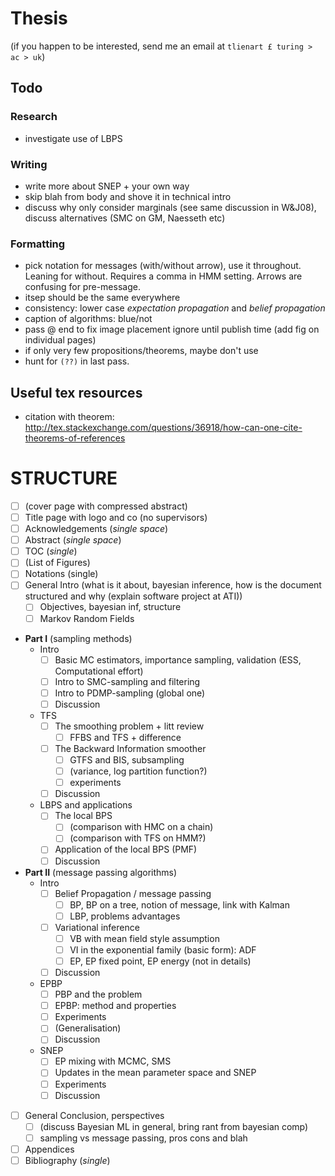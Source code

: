 # Thesis

(if you happen to be interested, send me an email at `tlienart £ turing > ac > uk`)

## Todo

### Research

* investigate use of LBPS

### Writing

* write more about SNEP + your own way
* skip blah from body and shove it in technical intro
* discuss why only consider marginals (see same discussion in W&J08), discuss alternatives (SMC on GM, Naesseth etc)

### Formatting

* pick notation for messages (with/without arrow), use it throughout. Leaning for without. Requires a comma in HMM setting. Arrows are confusing for pre-message.
* itsep should be the same everywhere
* consistency: lower case *expectation propagation* and *belief propagation*
* caption of algorithms: blue/not
* pass @ end to fix image placement ignore until publish time (add fig on individual pages)
* if only very few propositions/theorems, maybe don't use
* hunt for `(??)` in last pass.

## Useful tex resources

* citation with theorem: http://tex.stackexchange.com/questions/36918/how-can-one-cite-theorems-of-references

# STRUCTURE

* [ ] (cover page with compressed abstract)
* [ ] Title page with logo and co (no supervisors)
* [ ] Acknowledgements (*single space*)
* [ ] Abstract (*single space*)
* [ ] TOC (*single*)
* [ ] (List of Figures)
* [ ] Notations (single)
* [ ] General Intro (what is it about, bayesian inference, how is the document structured and why (explain software project at ATI))
    * [ ] Objectives, bayesian inf, structure
    * [ ] Markov Random Fields
* **Part I** (sampling methods)
    * Intro
        * [ ] Basic MC estimators, importance sampling, validation (ESS, Computational effort)
        * [ ] Intro to SMC-sampling and filtering
        * [ ] Intro to PDMP-sampling (global one)
        * [ ] Discussion
    * TFS
        * [ ] The smoothing problem + litt review
            * [ ] FFBS and TFS + difference
        * [ ] The Backward Information smoother
            * [ ] GTFS and BIS, subsampling
            * [ ] (variance, log partition function?)
            * [ ] experiments
        * [ ] Discussion
    * LBPS and applications
        * [ ] The local BPS
            * [ ] (comparison with HMC on a chain)
            * [ ] (comparison with TFS on HMM?)
        * [ ] Application of the local BPS (PMF)
        * [ ] Discussion
* **Part II** (message passing algorithms)
    * Intro
        * [ ] Belief Propagation / message passing
            * [ ] BP, BP on a tree, notion of message, link with Kalman
            * [ ] LBP, problems advantages
        * [ ] Variational inference
            * [ ] VB with mean field style assumption
            * [ ] VI in the exponential family (basic form): ADF
            * [ ] EP, EP fixed point, EP energy (not in details)
        * [ ] Discussion
    * EPBP
        * [ ] PBP and the problem
        * [ ] EPBP: method and properties
        * [ ] Experiments
        * [ ] (Generalisation)
        * [ ] Discussion
    * SNEP
        * [ ] EP mixing with MCMC, SMS
        * [ ] Updates in the mean parameter space and SNEP
        * [ ] Experiments
        * [ ] Discussion
* [ ] General Conclusion, perspectives
    * [ ] (discuss Bayesian ML in general, bring rant from bayesian comp)
    * [ ] sampling vs message passing, pros cons and blah
* [ ] Appendices
* [ ] Bibliography (*single*)
